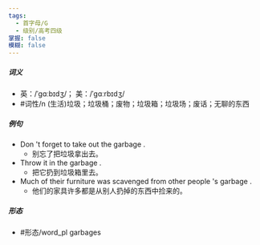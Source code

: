 ```yaml
---
tags:
  - 首字母/G
  - 级别/高考四级
掌握: false
模糊: false
---
```

##### 词义
- 英：/ˈɡɑːbɪdʒ/； 美：/ˈɡɑːrbɪdʒ/
- #词性/n  (生活)垃圾；垃圾桶；废物；垃圾箱；垃圾场；废话；无聊的东西
##### 例句
- Don 't forget to take out the garbage .
	- 别忘了把垃圾拿出去。
- Throw it in the garbage .
	- 把它扔到垃圾箱里去。
- Much of their furniture was scavenged from other people 's garbage .
	- 他们的家具许多都是从别人扔掉的东西中捡来的。
##### 形态
- #形态/word_pl garbages

